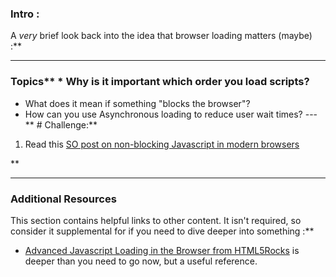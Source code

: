 ### Intro :
>
A *very* brief look back into the idea that browser loading matters (maybe) :**



---


### Topics** * Why is it important which order you load scripts?
* What does it mean if something "blocks the browser"?
* How can you use Asynchronous loading to reduce user wait times?
---** # Challenge:** <div class="lesson-content__panel" markdown="1">
1. Read this [SO post on non-blocking Javascript in modern browsers](http://stackoverflow.com/questions/8197072/non-blocking-javascript-and-css-in-modern-browsers-is-it-still-needed)
</div>** 

---


### Additional Resources
This section contains helpful links to other content. It isn't required, so consider it supplemental for if you need to dive deeper into something :**



* [Advanced Javascript Loading in the Browser from HTML5Rocks](http://www.html5rocks.com/en/tutorials/speed/script-loading/) is deeper than you need to go now, but a useful reference.
